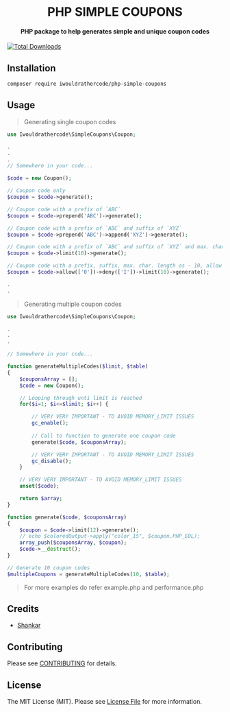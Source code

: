<h1 align="center">
  PHP SIMPLE COUPONS
  <br>
</h1>
<h4 align="center">
    PHP package to help generates simple and unique coupon codes
</h4>

[![Total Downloads](https://img.shields.io/packagist/dt/iwouldrathercode/php-simple-coupons.svg?style=flat-square)](https://packagist.org/packages/iwouldrathercode/php-simple-coupons)

## Installation
```bash
composer require iwouldrathercode/php-simple-coupons
```

## Usage

> Generating single coupon codes
```php
use Iwouldrathercode\SimpleCoupons\Coupon;

.
.
.
// Somewhere in your code...

$code = new Coupon();

// Coupon code only
$coupon = $code->generate();

// Coupon code with a prefix of `ABC`
$coupon = $code->prepend('ABC')->generate();

// Coupon code with a prefix of `ABC` and suffix of `XYZ`
$coupon = $code->prepend('ABC')->append('XYZ')->generate();

// Coupon code with a prefix of `ABC` and suffix of `XYZ` and max. char. length as - 10
$coupon = $code->limit(10)->generate();

// Coupon code with a prefix, suffix, max. char. length as - 10, allow 0 if string contains 0, deny if string contains `I`
$coupon = $code->allow(['0'])->deny(['I'])->limit(10)->generate();

.
.
```

> Generating multiple coupon codes
```php
use Iwouldrathercode\SimpleCoupons\Coupon;

.
.
.

// Somewhere in your code...

function generateMultipleCodes($limit, $table)
{
    $couponsArray = [];
    $code = new Coupon();

    // Looping through unti limit is reached
    for($i=1; $i<=$limit; $i++) {

        // VERY VERY IMPORTANT - TO AVOID MEMORY_LIMIT ISSUES
        gc_enable(); 
        
        // Call to function to generate one coupon code
        generate($code, $couponsArray);

        // VERY VERY IMPORTANT - TO AVOID MEMORY_LIMIT ISSUES
        gc_disable();
    }

    // VERY VERY IMPORTANT - TO AVOID MEMORY_LIMIT ISSUES
    unset($code);

    return $array;
}

function generate($code, $couponsArray)
{
    $coupon = $code->limit(12)->generate();
    // echo $coloredOutput->apply("color_15", $coupon.PHP_EOL);
    array_push($couponsArray, $coupon);
    $code->__destruct();
}

// Generate 10 coupon codes
$multipleCoupons = generateMultipleCodes(10, $table);

```
> For more examples do refer example.php and performance.php

## Credits

- [Shankar](https://github.com/psgganesh)

## Contributing

Please see [CONTRIBUTING](CONTRIBUTING.md) for details.

## License

The MIT License (MIT). Please see [License File](LICENSE.md) for more information.